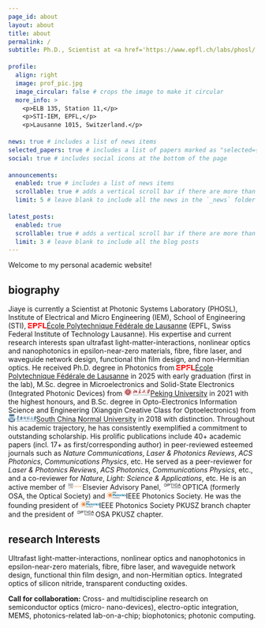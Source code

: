 ```yaml
---
page_id: about
layout: about
title: about
permalink: /
subtitle: Ph.D., Scientist at <a href='https://www.epfl.ch/labs/phosl/'>Photonic Systems Laboratory (PHOSL), École Polytechnique Fédérale de Lausanne (EPFL)</a>

profile:
  align: right
  image: prof_pic.jpg
  image_circular: false # crops the image to make it circular
  more_info: >
    <p>ELB 135, Station 11,</p>
    <p>STI-IEM, EPFL,</p>
    <p>Lausanne 1015, Switzerland.</p>

news: true # includes a list of news items
selected_papers: true # includes a list of papers marked as "selected={true}"
social: true # includes social icons at the bottom of the page

announcements:
  enabled: true # includes a list of news items
  scrollable: true # adds a vertical scroll bar if there are more than 3 news items
  limit: 5 # leave blank to include all the news in the `_news` folder

latest_posts:
  enabled: true
  scrollable: true # adds a vertical scroll bar if there are more than 3 new posts items
  limit: 3 # leave blank to include all the blog posts
---
```


Welcome to my personal academic website!

## biography

Jiaye is currently a Scientist at Photonic Systems Laboratory (PHOSL), Institute of Electrical and Micro Engineering (IEM), School of Engineering (STI), <img src="/assets/img/EPFL.png" style="height: 0.8em; ">[École Polytechnique Fédérale de Lausanne](https://www.epfl.ch/) (EPFL, Swiss Federal Institute of Technology Lausanne). His expertise and current research interests span ultrafast light-matter-interactions, nonlinear optics and nanophotonics in epsilon-near-zero materials, fibre, fibre laser, and waveguide network design, functional thin film design, and non-Hermitian optics. He received Ph.D. degree in Photonics from <img src="/assets/img/EPFL.png" style="height: 0.8em; ">[École Polytechnique Fédérale de Lausanne](https://www.epfl.ch/) in 2025 with early graduation (first in the lab), M.Sc. degree in Microelectronics and Solid-State Electronics (Integrated Photonic Devices) from <img src="/assets/img/PKU.png" style="height: 1.1em; ">[Peking University](https://www.pku.edu.cn/) in 2021 with the highest honours, and B.Sc. degree in Opto-Electronics Information Science and Engineering (Xiangqin Creative Class for Optoelectronics) from <img src="/assets/img/SCNU.png" style="height: 1.1em; ">[South China Normal University](https://www.scnu.edu.cn/) in 2018 with distinction. Throughout his academic trajectory, he has consistently exemplified a commitment to outstanding scholarship. His prolific publications include 40+ academic papers (incl. 17+ as first/corresponding author) in peer-reviewed esteemed journals such as _Nature Communications_, _Laser & Photonics Reviews_, _ACS Photonics_, _Communications Physics_, etc. He served as a peer-reviewer for _Laser & Photonics Reviews_, _ACS Photonics_, _Communications Physics_, etc., and a co-reviewer for _Nature_, _Light: Science & Applications_, etc. He is an active member of <img src="/assets/img/Elsevier.png" style="height: 1.1em; ">Elsevier Advisory Panel, <img src="/assets/img/OPTICA.png" style="height: 1.1em; ">OPTICA (formerly OSA, the Optical Society) and <img src="/assets/img/IPS.jpeg" style="height: 1.1em; ">IEEE Photonics Society. He was the founding president of <img src="/assets/img/IPS.jpeg" style="height: 1.1em; ">IEEE Photonics Society PKUSZ branch chapter and the president of <img src="/assets/img/OPTICA.png" style="height: 1.1em; ">OSA PKUSZ chapter.

## research Interests

Ultrafast light-matter-interactions, nonlinear optics and nanophotonics in epsilon-near-zero materials, fibre, fibre laser, and waveguide network design, functional thin film design, and non-Hermitian optics. Integrated optics of silicon nitride, transparent conducting oxides.

**Call for collaboration:** Cross- and multidiscipline research on semiconductor optics (micro- nano-devices), electro-optic integration, MEMS, photonics-related lab-on-a-chip; biophotonics; photonic computing.
